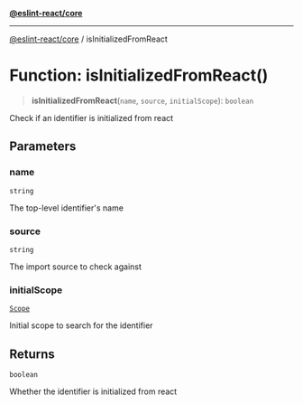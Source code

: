 [**@eslint-react/core**](../README.md)

***

[@eslint-react/core](../README.md) / isInitializedFromReact

# Function: isInitializedFromReact()

> **isInitializedFromReact**(`name`, `source`, `initialScope`): `boolean`

Check if an identifier is initialized from react

## Parameters

### name

`string`

The top-level identifier's name

### source

`string`

The import source to check against

### initialScope

[`Scope`](../-internal-/type-aliases/Scope.md)

Initial scope to search for the identifier

## Returns

`boolean`

Whether the identifier is initialized from react
